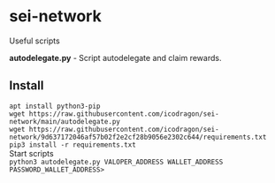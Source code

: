 # sei-network
Useful scripts

<b>autodelegate.py</b> - Script autodelegate and claim rewards.

<h2>Install</h2>
<code>apt install python3-pip</code></br>
<code>wget https://raw.githubusercontent.com/icodragon/sei-network/main/autodelegate.py</code></br>
<code>wget https://raw.githubusercontent.com/icodragon/sei-network/9d637172046af57b02f2e2cf28b9056e2302c644/requirements.txt</code></br>
<code>pip3 install -r requirements.txt</code></br>
Start scripts</br>
<code>python3 autodelegate.py VALOPER_ADDRESS WALLET_ADDRESS PASSWORD_WALLET_ADDRESS></code></br>
